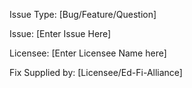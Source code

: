 Issue Type:
[Bug/Feature/Question]

Issue:
[Enter Issue Here]

Licensee:
[Enter Licensee Name here]

Fix Supplied by:
[Licensee/Ed-Fi-Alliance]
